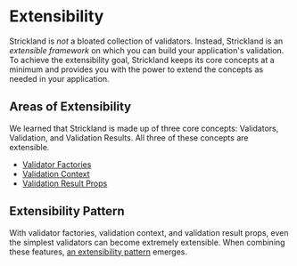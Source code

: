 # Extensibility

Strickland is *not* a bloated collection of validators. Instead, Strickland is an *extensible framework* on which you can build your application's validation. To achieve the extensibility goal, Strickland keeps its core concepts at a minimum and provides you with the power to extend the concepts as needed in your application.

## Areas of Extensibility

We learned that Strickland is made up of three core concepts: Validators, Validation, and Validation Results. All three of these concepts are extensible.

* [Validator Factories](ValidatorFactories.md)
* [Validation Context](ValidationContext.md)
* [Validation Result Props](ValidationResultProps.md)

## Extensibility Pattern

With validator factories, validation context, and validation result props, even the simplest validators can become extremely extensible. When combining these features, [an extensibility pattern](Pattern.md) emerges.
